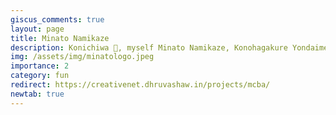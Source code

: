 ```yaml
---
giscus_comments: true
layout: page
title: Minato Namikaze
description: Konichiwa 👋, myself Minato Namikaze, Konohagakure Yondaime Hokage. I do every work of a Hokage in a swift and clean way ⚡
img: /assets/img/minatologo.jpeg
importance: 2
category: fun
redirect: https://creativenet.dhruvashaw.in/projects/mcba/
newtab: true
---
```

